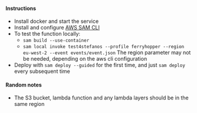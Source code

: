 #### Instructions

* Install docker and start the service
* Install and configure [AWS SAM CLI](https://docs.aws.amazon.com/serverless-application-model/latest/developerguide/serverless-sam-cli-install.html)
* To test the function locally:
  - `sam build --use-container`
  - `sam local invoke test4stefanos --profile ferryhopper --region eu-west-2 --event events/event.json`
  The region parameter may not be needed, depending on the aws cli configuration
* Deploy with `sam deploy --guided` for the first time, and just `sam deploy` every subsequent time



#### Random notes

* The S3 bucket, lambda function and any lambda layers should be in the same region
